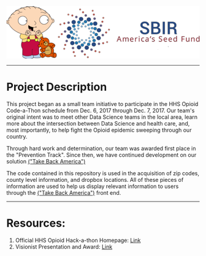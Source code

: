![Project Logo](https://github.com/ereidelbach/SBIR/blob/master/projectLogo.png)

----

# Project Description

This project began as a small team initiative to participate in the HHS Opioid Code-a-Thon schedule from Dec. 6, 2017 through Dec. 7, 2017.
Our team's original intent was to meet other Data Science teams in the local area, learn more about the intersection between Data Science and health care, and, most importantly, to help fight the Opioid epidemic sweeping through our country.

Through hard work and determination, our team was awarded first place in the "Prevention Track".  Since then, we have continued development on our solution [("Take Back America")](http://takeback.labs.visionistinc.com/)

The code contained in this repository is used in the acquisition of zip codes, county level information, and dropbox locations.  All of these pieces of information are used to help us display relevant information to users through the [("Take Back America")](http://takeback.labs.visionistinc.com/) front end.

----

# Resources:

1. Official HHS Opioid Hack-a-thon Homepage: [Link][1]
2. Visionist Presentation and Award: [Link][2]

  [1]: https://www.hhs.gov/challenges/code-a-thon/index.html
  [2]: https://www.youtube.com/watch?v=XesucOGZqQk&t
